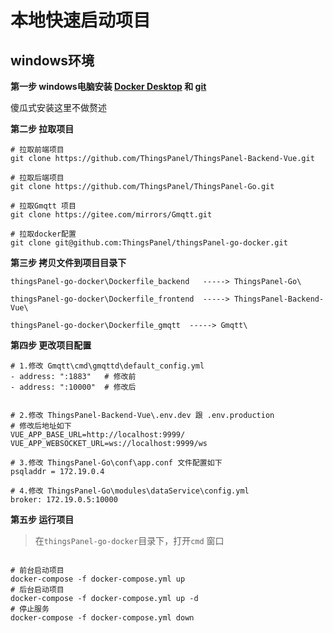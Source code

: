 # 本地快速启动项目

## windows环境
**第一步 windows电脑安装 [Docker Desktop](https://www.docker.com/products/docker-desktop) 和 [git](https://git-scm.com/)**

傻瓜式安装这里不做赘述

**第二步 拉取项目**

```
# 拉取前端项目
git clone https://github.com/ThingsPanel/ThingsPanel-Backend-Vue.git

# 拉取后端项目
git clone https://github.com/ThingsPanel/ThingsPanel-Go.git

# 拉取Gmqtt 项目
git clone https://gitee.com/mirrors/Gmqtt.git

# 拉取docker配置
git clone git@github.com:ThingsPanel/thingsPanel-go-docker.git

```

**第三步 拷贝文件到项目目录下**

```
thingsPanel-go-docker\Dockerfile_backend   -----> ThingsPanel-Go\

thingsPanel-go-docker\Dockerfile_frontend  -----> ThingsPanel-Backend-Vue\

thingsPanel-go-docker\Dockerfile_gmqtt  -----> Gmqtt\ 

```

**第四步 更改项目配置**

```
# 1.修改 Gmqtt\cmd\gmqttd\default_config.yml
- address: ":1883"   # 修改前
- address: ":10000"  # 修改后


# 2.修改 ThingsPanel-Backend-Vue\.env.dev 跟 .env.production
# 修改后地址如下
VUE_APP_BASE_URL=http://localhost:9999/
VUE_APP_WEBSOCKET_URL=ws://localhost:9999/ws

# 3.修改 ThingsPanel-Go\conf\app.conf 文件配置如下
psqladdr = 172.19.0.4

# 4.修改 ThingsPanel-Go\modules\dataService\config.yml
broker: 172.19.0.5:10000
```

**第五步 运行项目**

> 在`thingsPanel-go-docker`目录下，打开`cmd` 窗口

```

# 前台启动项目
docker-compose -f docker-compose.yml up
# 后台启动项目
docker-compose -f docker-compose.yml up -d
# 停止服务
docker-compose -f docker-compose.yml down
```

